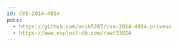 ```yaml
---
id: CVE-2014-4014
pocs:
  - https://github.com/vnik5287/cve-2014-4014-privesc
  - https://www.exploit-db.com/raw/33824
---
```

